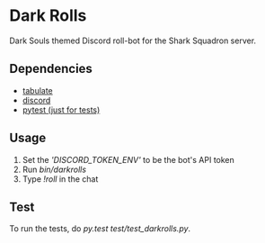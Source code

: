 Dark Rolls
=
Dark Souls themed Discord roll-bot for the Shark Squadron server.

Dependencies
-
* [tabulate](https://pypi.python.org/pypi/tabulate)
* [discord](https://github.com/Rapptz/discord.py)
* [pytest (just for tests)](https://pypi.python.org/pypi/pytest)

Usage
-
1. Set the _'DISCORD_TOKEN_ENV'_ to be the bot's API token
2. Run _bin/darkrolls_
3. Type _!roll_ in the chat

Test
-
To run the tests, do _py.test test/test_darkrolls.py_.
